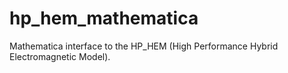 # hp_hem_mathematica
Mathematica interface to the HP_HEM (High Performance Hybrid Electromagnetic Model).
